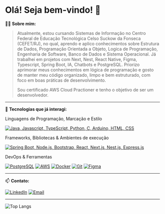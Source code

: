 # Olá! Seja bem-vindo! 👋

🙋‍♂️ **Sobre mim:**  
> Atualmente, estou cursando Sistemas de Informação no Centro Federal de Educação Tecnológica Celso Suckow da Fonseca (CEFET/RJ), no qual, aprendo e aplico conhecimentos sobre Estrutura de Dados, Programação Orientada a Objeto, Logica de Programação, Engenharia de Software, Banco de Dados e Sistema Operacional. Já trabalhei em projetos com Next, Nest, React Native, Figma, Typescript, Spring Boot, IA, Chatbots e PostgreSQL. Priorizo aprimorar meus conhecimentos em lógica de programação e gosto de manter meu código organizado, limpo e bem estruturado, com foco em boas práticas de desenvolvimento.
>
> Sou certificado AWS Cloud Practioner e tenho o objetivo de ser um desenvolvedor.

---
🚀 **Tecnologias que já interagi:**  

Linguagens de Programação, Marcação e Estilo

[![Java, Javascript, TypeScript, Python, C, Arduino, HTML, CSS](https://skillicons.dev/icons?i=java,js,typescript,python,c,arduino,html,css)](https://skillicons.dev)

Frameworks, Bibliotecas & Ambientes de execução

[![Spring Boot, Node.js, Bootstrap, React, Next.js, Nest.js, Express.js](https://skillicons.dev/icons?i=spring,nodejs,bootstrap,react,nextjs,nestjs,express)](https://skillicons.dev)

<!-- ![Spring Boot](https://img.shields.io/badge/Spring_Boot-6DB33F?style=for-the-badge&logo=spring-boot&logoColor=white)
![Bootstrap](https://img.shields.io/badge/Bootstrap-7952B3?style=for-the-badge&logo=bootstrap&logoColor=fff)
![Thymeleaf](https://img.shields.io/badge/Thymeleaf-005F0F?style=for-the-badge&logo=thymeleaf&logoColor=white) -->


DevOps & Ferramentas

[![PostgreSQL](https://skillicons.dev/icons?i=postgresql)](https://skillicons.dev)
[![AWS](https://skillicons.dev/icons?i=aws)](https://skillicons.dev)
[![Docker](https://skillicons.dev/icons?i=docker)](https://skillicons.dev)
[![Git](https://skillicons.dev/icons?i=git)](https://skillicons.dev)
[![Figma](https://skillicons.dev/icons?i=figma)](https://skillicons.dev)

<!-- ![PostgreSQL](https://img.shields.io/badge/PostgreSQL-336791?style=for-the-badge&logo=postgresql&logoColor=white)
![Amazon Web Services](https://img.shields.io/badge/AWS-232F3E?style=for-the-badge&logo=amazonwebservices&logoColor=white)
![Docker](https://img.shields.io/badge/Docker-2496ED?style=for-the-badge&logo=docker&logoColor=white)
![Git](https://img.shields.io/badge/Git-F05032?style=for-the-badge&logo=git&logoColor=white) -->



---
📫 **Contato:**

[![LinkedIn](https://img.shields.io/badge/LinkedIn-0077B5?style=for-the-badge&logo=linkedin&logoColor=white)](https://www.linkedin.com/in/israelcunha/)
[![Email](https://img.shields.io/badge/Email-D14836?style=for-the-badge&logo=gmail&logoColor=white)](mailto:israelcunhaolive@gmail.com)

---
![Top Langs](https://github-readme-stats.vercel.app/api/top-langs/?username=israelhub&layout=compact&theme=tokyonight)
<!--
**israelhub/israelhub** is a ✨ _special_ ✨ repository because its `README.md` (this file) appears on your GitHub profile.

Here are some ideas to get you started:

- 🔭 I’m currently working on ...
- 🌱 I’m currently learning ...
- 👯 I’m looking to collaborate on ...
- 🤔 I’m looking for help with ...
- 💬 Ask me about ...
- 📫 How to reach me: ...
- 😄 Pronouns: ...
- ⚡ Fun fact: ...
-->
